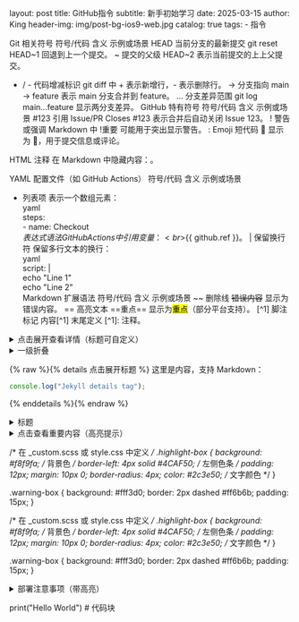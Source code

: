 layout:     post
title:      GitHub指令
subtitle:   新手初始学习
date:       2025-03-15
author:     King
header-img: img/post-bg-ios9-web.jpg
catalog: true
tags:
    - 指令
    
Git 相关符号
符号/代码	含义	示例或场景
HEAD	当前分支的最新提交	git reset HEAD~1 回退到上一个提交。
~	提交的父级	HEAD~2 表示当前提交的上上父提交。
+ / -	代码增减标识	git diff 中 + 表示新增行，- 表示删除行。
->	分支指向	main -> feature 表示 main 分支合并到 feature。
...	分支差异范围	git log main...feature 显示两分支差异。
GitHub 特有符号
符号/代码	含义	示例或场景
#123	引用 Issue/PR	Closes #123 表示合并后自动关闭 Issue 123。
!	警告或强调	Markdown 中 !重要 可能用于突出显示警告。
:	Emoji 短代码	:rocket: 显示为 🚀，用于提交信息或评论。
<!-- -->	HTML 注释	在 Markdown 中隐藏内容：<!-- 隐藏文字 -->。
YAML 配置文件（如 GitHub Actions）
符号/代码	含义	示例或场景
-	列表项	表示一个数组元素：<br>yaml<br>steps:<br> - name: Checkout<br>
${{ }}	表达式语法	GitHub Actions 中引用变量：<br>${{ github.ref }}。
|	保留换行符	保留多行文本的换行：<br>yaml<br>script: |<br> echo "Line 1"<br> echo "Line 2"<br>
Markdown 扩展语法
符号/代码	含义	示例或场景
~~	删除线	~~错误内容~~ 显示为 错误内容。
==	高亮文本	==重点== 显示为<mark>重点</mark>（部分平台支持）。
[^1]	脚注标记	内容[^1] 末尾定义 [^1]: 注释。
<details>
<summary>点击展开查看详情（标题可自定义）</summary>

这里是折叠的内容，支持 **Markdown 语法**：
- 列表项
- `代码`
- 图片等

```python
print("Hello World")  # 代码块
```
</details>

<details>
<summary>一级折叠</summary>

<details>
<summary>二级折叠</summary>
这里是嵌套内容。
</details>

</details>

{% raw %}{% details 点击展开标题 %}
这里是内容，支持 Markdown：
```javascript
console.log("Jekyll details tag");
```
{% enddetails %}{% endraw %}

<details>
  <summary>标题</summary>
  <p>隐藏的段落、图片、代码等任意内容</p>
  <img src="https://example.com/image.jpg" width="200">
</details>


<details>
<summary>点击查看重要内容（高亮提示）</summary>

<!-- 高亮段落 -->
<p style="background-color: #fff3d0; padding: 10px; border-radius: 5px;">
  🚨 **特别注意**：此操作不可逆，请确认备份！
</p>

<!-- 常规内容 -->
其他说明文本...
</details>

/* 在 _custom.scss 或 style.css 中定义 */
.highlight-box {
  background: #f8f9fa;             /* 背景色 */
  border-left: 4px solid #4CAF50; /* 左侧色条 */
  padding: 12px;
  margin: 10px 0;
  border-radius: 4px;
  color: #2c3e50;                 /* 文字颜色 */
}

.warning-box {
  background: #fff3d0;
  border: 2px dashed #ff6b6b;
  padding: 15px;
}

/* 在 _custom.scss 或 style.css 中定义 */
.highlight-box {
  background: #f8f9fa;             /* 背景色 */
  border-left: 4px solid #4CAF50; /* 左侧色条 */
  padding: 12px;
  margin: 10px 0;
  border-radius: 4px;
  color: #2c3e50;                 /* 文字颜色 */
}

.warning-box {
  background: #fff3d0;
  border: 2px dashed #ff6b6b;
  padding: 15px;
}

<details>
<summary>部署注意事项（带高亮）</summary>

<!-- 绿色提示框 -->
<div style="background: #e8f5e9; padding: 10px; border-radius: 5px; margin: 10px 0;">
⚠️ 部署前请确保已通过 **本地测试**！
</div>

<!-- 红色警告框 -->
<div style="background: #ffebee; border: 2px solid #ef5350; padding: 10px;">
🚫 禁止直接修改生产环境数据库！
</div>

常规步骤说明...
</details>

print("Hello World")  # 代码块


